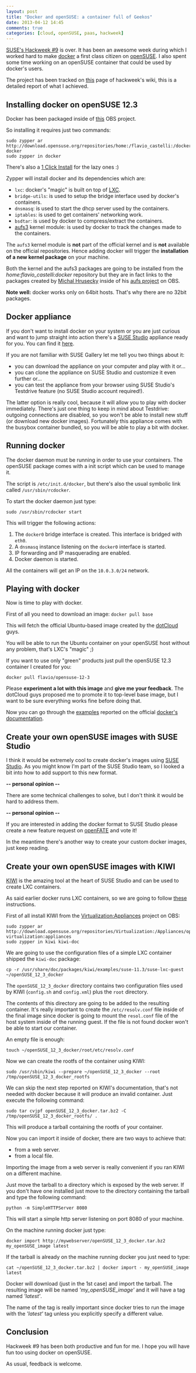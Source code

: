 ```yaml
---
layout: post
title: "Docker and openSUSE: a container full of Geekos"
date: 2013-04-12 14:45
comments: true
categories: [cloud, openSUSE, paas, hackweek]
---
```


[SUSE's Hackweek #9](http://hackweek.suse.com/) is over. It has
been an awesome week during which I worked hard to make [docker](http://www.docker.io)
a first class citizen on [openSUSE](http://www.opensuse.org/). I also spent
some time working on an openSUSE container that could be used by docker's users.

The project has been tracked on [this](https://github.com/SUSE/hackweek/wiki/docker.io-and-openSUSE)
page of hackweek's wiki, this is a detailed report of what I achieved.

## Installing docker on openSUSE 12.3

Docker has been packaged inside of [this](https://build.opensuse.org/project/show?project=home%3Aflavio_castelli%3Adocker)
OBS project.

So installing it requires just two commands:

```
sudo zypper ar http://download.opensuse.org/repositories/home:/flavio_castelli:/docker/openSUSE_12.3 docker
sudo zypper in docker
```

There's also a [1 Click Install](http://software.opensuse.org/ymp/home:flavio_castelli:docker/openSUSE_12.3/docker.ymp?base=openSUSE%3A12.3&query=docker)
for the lazy ones :)

Zypper will install docker and its dependencies which are:

  * `lxc`: docker's "magic" is built on top of [LXC](http://lxc.sourceforge.net/).
  * `bridge-utils`: is used to setup the bridge interface used by docker's
    containers.
  * `dnsmasq`: is used to start the dhcp server used by the containers.
  * `iptables`: is used to get containers' networking work.
  * `bsdtar`: is used by docker to compress/extract the containers.
  * [aufs3](http://aufs.sourceforge.net/) kernel module: is used by docker to
    track the changes made to the containers.

The `aufs3` kernel module is **not** part of the official kernel and is **not**
available on the official repositories. Hence adding docker will trigger the
**installation of a new kernel package** on your machine.

Both the kernel and the aufs3 packages are going to be installed from the
*home:flavio_castelli:docker* repository but they
are in fact links to the packages created by [Michal Hrusecky](https://build.opensuse.org/home?user=-miska-)
inside of his [aufs project](https://build.opensuse.org/package/show?package=aufs3&project=home%3A-miska-%3Aaufs)
on OBS.

**Note well:** docker works only on 64bit hosts. That's why there are no 32bit
packages.

## Docker appliance

If you don't want to install docker on your system or you are just curious and
want to jump straight into action there's a [SUSE Studio](http://susestudio.com)
appliance ready for you. You can find it [here](http://susestudio.com/a/CZ0T0D/docker).

If you are not familiar with SUSE Gallery let me tell you two things about it:

  * you can download the appliance on your computer and play with it or...
  * you can clone the appliance on SUSE Studio and customize it even further or...
  * you can test the appliance from your browser using SUSE Studio's Testdrive
    feature (no SUSE Studio account required!).

The latter option is really cool, because it will allow you to play with docker
immediately. There's just one thing to keep in mind about Testdrive: outgoing
connections are disabled, so you won't be able to install new stuff (or download
new docker images). Fortunately this appliance comes with the busybox container
bundled, so you will be able to play a bit with docker.

## Running docker

The docker daemon must be running in order to use your containers. The openSUSE 
package comes with a init script which can be used to manage it.

The script is `/etc/init.d/docker`, but there's also the usual symbolic link
called `/usr/sbin/rcdocker`.

To start the docker daemon just type:
```
sudo /usr/sbin/rcdocker start
```

This will trigger the following actions:

  1. The `docker0` bridge interface is created. This interface is bridged
     with `eth0`.
  2. A `dnsmasq` instance listening on the `docker0` interface is started.
  3. IP forwarding and IP masquerading are enabled.
  4. Docker daemon is started.

All the containers will get an IP on the `10.0.3.0/24` network.

## Playing with docker

Now is time to play with docker.

First of all you need to download an image: `docker pull base`

This will fetch the official Ubuntu-based image created by the
[dotCloud](http://www.dotcloud.com/) guys.

You will be able to run the Ubuntu container on your openSUSE host without any
problem, that's LXC's "magic" ;)

If you want to use only "green" products just pull the openSUSE 12.3 container
I created for you:
```
docker pull flavio/opensuse-12-3
```

Please **experiment a lot with this image** and **give me your feedback**.
The dotCloud guys proposed me to promote it to top-level base image, but I want
to be sure everything works fine before doing that.

Now you can go through the [examples](http://docs.docker.io/en/latest/examples/running_examples/)
reported on the official
[docker's documentation](http://docs.docker.io/en/latest/concepts/containers/).

## Create your own openSUSE images with SUSE Studio

I think it would be extremely cool to create docker's images using
[SUSE Studio](http://susestudio.com).
As you might know I'm part of the SUSE Studio team, so I looked a bit into how
to add support to this new format.

**-- personal opinion --**

There are some technical challenges to solve, but I don't think it would be hard
to address them.

**-- personal opinion --**

If you are interested in adding the docker format to SUSE Studio please create
a new feature request on [openFATE](https://features.opensuse.org/) and vote it!

In the meantime there's another way to create your custom docker images, just
keep reading.

## Create your own openSUSE images with KIWI

[KIWI](http://opensuse.github.io/kiwi) is the amazing tool at the heart of
SUSE Studio and can be used to create LXC containers.

As said earlier docker runs LXC containers, so we are going to follow
[these](http://doc.opensuse.org/projects/kiwi/doc/#sec.lxc.building) instructions.

First of all install KIWI from the [Virtualization:Appliances](https://build.opensuse.org/project/show?project=Virtualization%3AAppliances) project on OBS:
```
sudo zypper ar http://download.opensuse.org/repositories/Virtualization:/Appliances/openSUSE_12.3 virtualization:appliances
sudo zypper in kiwi kiwi-doc
```

We are going to use the configuration files of a simple LXC container shipped
the `kiwi-doc` package:
```
cp -r /usr/share/doc/packages/kiwi/examples/suse-11.3/suse-lxc-guest ~/openSUSE_12_3_docker
```

The `openSUSE_12_3_docker` directory contains two configuration files used by
KIWI (`config.sh` and `config.xml`) plus the `root` directory.

The contents of this directory are going to be added to the resulting container.
It's really important to create the `/etc/resolv.conf` file inside of the
final image since docker is going to mount the `resol.conf` file of the host
system inside of the running guest. If the file is not found docker won't be able
to start our container.

An empty file is enough:
```
touch ~/openSUSE_12_3_docker/root/etc/resolv.conf
```

Now we can create the rootfs of the container using KIWI:
```
sudo /usr/sbin/kiwi --prepare ~/openSUSE_12_3_docker --root /tmp/openSUSE_12_3_docker_rootfs
```

We can skip the next step reported on KIWI's documentation, that's not needed
with docker because it will produce an invalid container. Just execute the
following command:
```
sudo tar cvjpf openSUSE_12_3_docker.tar.bz2 -C /tmp/openSUSE_12_3_docker_rootfs/ .
```

This will produce a tarball containing the rootfs of your container.

Now you can import it inside of docker, there are two ways to achieve that:

  * from a web server.
  * from a local file.


Importing the image from a web server is really convenient if you ran KIWI
on a different machine.

Just move the tarball to a directory which is exposed by the web server. If you don't
have one installed just move to the directory containing the tarball and type the following
command:
```
python -m SimpleHTTPServer 8080
```
This will start a simple http server listening on port 8080 of your machine.

On the machine running docker just type:
```
docker import http://mywebserver/openSUSE_12_3_docker.tar.bz2 my_openSUSE_image latest
```


If the tarball is already on the machine running docker you just need to type:
```
cat ~/openSUSE_12_3_docker.tar.bz2 | docker import - my_openSUSE_image latest
```

Docker will download (just in the 1st case) and import the tarball. The resulting
image will be named *'my_openSUSE_image'* and it will have a tag named *'latest'*.

The name of the tag is really important since docker tries to run the
image with the *'latest'* tag unless you explicitly specify a different value.


## Conclusion

Hackweek #9 has been both productive and fun for me. I hope you will have fun
too using docker on openSUSE.

As usual, feedback is welcome.


